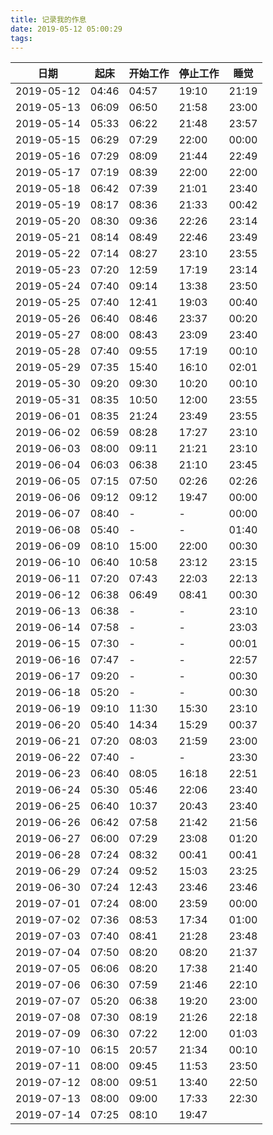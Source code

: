 ```yaml
---
title: 记录我的作息
date: 2019-05-12 05:00:29
tags:
---
```


日期 | 起床 | 开始工作 | 停止工作 | 睡觉 
---|---|---|---|----
2019-05-12 | 04:46 | 04:57 | 19:10 | 21:19
2019-05-13 | 06:09 | 06:50 | 21:58 | 23:00
2019-05-14 | 05:33 | 06:22 | 21:48 | 23:57
2019-05-15 | 06:29 | 07:29 | 22:00 | 00:00
2019-05-16 | 07:29 | 08:09 | 21:44 | 22:49
2019-05-17 | 07:19 | 08:39 | 22:00 | 22:00
2019-05-18 | 06:42 | 07:39 | 21:01 | 23:40
2019-05-19 | 08:17 | 08:36 | 21:33 | 00:42
2019-05-20 | 08:30 | 09:36 | 22:26 | 23:14
2019-05-21 | 08:14 | 08:49 | 22:46 | 23:49
2019-05-22 | 07:14 | 08:27 | 23:10 | 23:55
2019-05-23 | 07:20 | 12:59 | 17:19 | 23:14
2019-05-24 | 07:40 | 09:14 | 13:38 | 23:50
2019-05-25 | 07:40 | 12:41 | 19:03 | 00:40
2019-05-26 | 06:40 | 08:46 | 23:37 | 00:20
2019-05-27 | 08:00 | 08:43 | 23:09 | 23:40
2019-05-28 | 07:40 | 09:55 | 17:19 | 00:10
2019-05-29 | 07:35 | 15:40 | 16:10 | 02:01
2019-05-30 | 09:20 | 09:30 | 10:20 | 00:10
2019-05-31 | 08:35 | 10:50 | 12:00 | 23:55
2019-06-01 | 08:35 | 21:24 | 23:49 | 23:55
2019-06-02 | 06:59 | 08:28 | 17:27 | 23:10
2019-06-03 | 08:00 | 09:11 | 21:21 | 23:10
2019-06-04 | 06:03 | 06:38 | 21:10 | 23:45
2019-06-05 | 07:15 | 07:50 | 02:26 | 02:26
2019-06-06 | 09:12 | 09:12 | 19:47 | 00:00
2019-06-07 | 08:40 | - | - | 00:00
2019-06-08 | 05:40 | - | - | 01:40
2019-06-09 | 08:10 | 15:00 | 22:00 | 00:30
2019-06-10 | 06:40 | 10:58 | 23:12 | 23:15
2019-06-11 | 07:20 | 07:43 | 22:03 | 22:13
2019-06-12 | 06:38 | 06:49 | 08:41 | 00:30
2019-06-13 | 06:38 | - | - | 23:10
2019-06-14 | 07:58 | - | - | 23:03
2019-06-15 | 07:30 | - | - | 00:01
2019-06-16 | 07:47 | - | - | 22:57
2019-06-17 | 09:20 | - | - | 00:30
2019-06-18 | 05:20 | - | - | 00:30
2019-06-19 | 09:10 | 11:30 | 15:30 | 23:10
2019-06-20 | 05:40 | 14:34 | 15:29 | 00:37
2019-06-21 | 07:20 | 08:03 | 21:59 | 23:00
2019-06-22 | 07:40 | - | - | 23:30
2019-06-23 | 06:40 | 08:05 | 16:18 | 22:51
2019-06-24 | 05:30 | 05:46 | 22:06 | 23:40
2019-06-25 | 06:40 | 10:37 | 20:43 | 23:40
2019-06-26 | 06:42 | 07:58 | 21:42 | 21:56
2019-06-27 | 06:00 | 07:29 | 23:08 | 01:20
2019-06-28 | 07:24 | 08:32 | 00:41 | 00:41
2019-06-29 | 07:24 | 09:52 | 15:03 | 23:25
2019-06-30 | 07:24 | 12:43 | 23:46 | 23:46
2019-07-01 | 07:24 | 08:00 | 23:59 | 00:00
2019-07-02 | 07:36 | 08:53 | 17:34 | 01:00
2019-07-03 | 07:40 | 08:41 | 21:28 | 23:48
2019-07-04 | 07:50 | 08:20 | 08:20 | 21:37
2019-07-05 | 06:06 | 08:20 | 17:38 | 21:40
2019-07-06 | 06:30 | 07:59 | 21:46 | 22:10
2019-07-07 | 05:20 | 06:38 | 19:20 | 23:00
2019-07-08 | 07:30 | 08:19 | 21:26 | 22:18
2019-07-09 | 06:30 | 07:22 | 12:00 | 01:03
2019-07-10 | 06:15 | 20:57 | 21:34 | 00:10
2019-07-11 | 08:00 | 09:45 | 11:53 | 23:50
2019-07-12 | 08:00 | 09:51 | 13:40 | 22:50
2019-07-13 | 08:00 | 09:00 | 17:33 | 22:30 
2019-07-14 | 07:25 | 08:10 | 19:47 |







